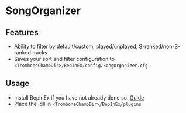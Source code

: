 # SongOrganizer

## Features
- Ability to filter by default/custom, played/unplayed, S-ranked/non-S-ranked tracks
- Saves your sort and filter configuration to `<TromboneChampDir>/BepInEx/config/SongOrganizer.cfg`

## Usage
- Install BepInEx if you have not already done so. [Guide](https://trombone.wiki/#/installing-mods)
- Place the .dll in `<TromboneChampDir>/BepInEx/plugins`
